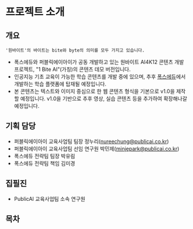 # 프로젝트 소개
## 개요
```{margin} 바이트의 중의적 의미
'원바이트'의 바이트는 bite와 byte의 의미를 모두 가지고 있습니다. 
``` 
- 폭스에듀와 퍼블릭에이아이가 공동 개발하고 있는 원바이트 AI4K12 콘텐츠 개발 프로젝트, "1 Bite AI"(가칭)의 콘텐츠 데모 버전입니다.
- 인공지능 기초 교육이 가능한 학습 콘텐츠를 개발 중에 있으며, 추후 [폭스에듀](https://foxedu.kr/)에서 개발하는 학습 플랫폼에 탑재될 예정입니다. 
- 본 콘텐츠는 텍스트와 이미지 중심으로 한 웹 콘텐츠 형식을 기본으로 v1.0을 제작할 예정입니다. v1.0을 기반으로 추후 영상, 실습 콘텐츠 등을 추가하여 확장해나갈 예정입니다. 
## 기획 담당
- 퍼블릭에이아이 교육사업팀 팀장 정누리(nureechung@publicai.co.kr)
- 퍼블릭에이아이 교육사업팀 선임 연구원 박민제(minjepark@publicai.co.kr)
- 폭스에듀 전략팀 팀장 박유림
- 폭스에듀 전략팀 책임 김미경
## 집필진
- PublicAI 교육사업팀 소속 연구원

## 목차 
```{tableofcontents}
```